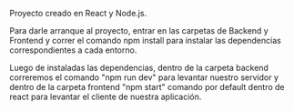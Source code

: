 Proyecto creado en React y Node.js.

Para darle arranque al proyecto, entrar en las carpetas de Backend y Frontend y correr el comando npm install para instalar las dependencias correspondientes a cada entorno.

Luego de instaladas las dependencias, dentro de la carpeta backend correremos el comando "npm run dev" para levantar nuestro servidor y dentro de la carpeta frontend "npm start" comando por default dentro de react para levantar el cliente de nuestra aplicación.
